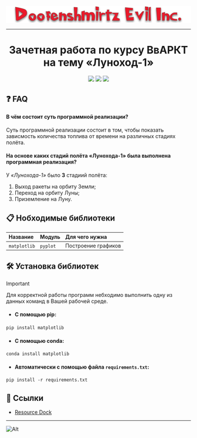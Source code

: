 ![Logo](Screenshots/RKT_logo.png)

---
**<h1 align="center">Зачетная работа по курсу ВвАРКТ на тему «Луноход-1»</h1>**

<p href="https://www.python.org/downloads/" align="center">
  <a href="https://choosealicense.com/licenses/mit/"><img src="https://img.shields.io/badge/MIT-LICENSE-red?style=for-the-badge&labelColor=pink"/></a>
  <a href="https://github.com/matv3ykaa"><img src="https://img.shields.io/badge/matv3ykaa-matv3ykaa?style=for-the-badge&logo=GitHub&logoColor=black&labelColor=pink&color=gray&link=https%3A%2F%2Fgithub.com%2Fmatv3ykaa"/></a>
  <a href="https://www.python.org/downloads/"><img src="https://img.shields.io/badge/Python-3.11.4-yellow?style=for-the-badge&logo=python&logoColor=white&labelColor=blue"/></a>
</p>

## ❓ FAQ

#### В чём состоит суть программной реализации?

Суть программной реализации состоит в том, чтобы показать зависмость количества топлива от времени на различных стадиях полёта.

#### На основе каких стадий полёта «Лунохода-1» была выполнена программная реализация?

У _«Лунохода-1»_ было **3** стадиий полёта:
1. Выход ракеты на орбиту Земли;
2. Переход на орбиту Луны;
3. Приземление на Луну.

## 📋 Нобходимые библиотеки
| Название     | Модуль   |    Для чего нужна   |
| :----------- | :------- | :------------------ |
| `matplotlib` | `pyplot` | Построение графиков |

## 🛠️ Установка библиотек
> [!IMPORTANT]  
> Для корректной работы программ небходимо выполнить одну из данных команд в Вашей рабочей среде.
- #### С помощью pip:
```
pip install matplotlib
```
- #### С помощью conda:
```
conda install matplotlib
```
- #### Автоматически с помощью файла `requirements.txt`:
```
pip install -r requirements.txt
```
## 🔗 Ссылки
- [Resource Dock](https://docs.google.com/document/d/1ijbliiQDuWv82LZRNR8_xXNfqQRsLWGklXxbIRIdllM/edit)

---
![Alt](https://repobeats.axiom.co/api/embed/516eb5672aac6f7c1859e6eda035efbbad62f81e.svg "Repobeats analytics image")

